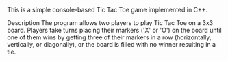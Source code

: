 This is a simple console-based Tic Tac Toe game implemented in C++.

Description
The program allows two players to play Tic Tac Toe on a 3x3 board. Players take turns placing their markers ('X' or 'O') on the board until one of them wins by getting three of their markers in a row (horizontally, vertically, or diagonally), or the board is filled with no winner resulting in a tie.
